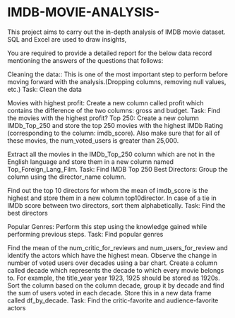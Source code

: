 # IMDB-MOVIE-ANALYSIS-
This project aims to carry out the in-depth analysis of IMDB movie dataset. SQL and Excel are used to draw insights,

You are required to provide a detailed report for the below data record mentioning the answers of the questions that follows:

Cleaning the data:: This is one of the most important step to perform before moving forward with the analysis.(Dropping columns, removing null values, etc.)
Task: Clean the data

Movies with highest profit: Create a new column called profit which contains the difference of the two columns: gross and budget. 
Task: Find the movies with the highest profit?
Top 250: Create a new column IMDb_Top_250 and store the top 250 movies with the highest IMDb Rating (corresponding to the column: imdb_score). Also make sure that for all of these movies, the num_voted_users is greater than 25,000.

Extract all the movies in the IMDb_Top_250 column which are not in the English language and store them in a new column named Top_Foreign_Lang_Film. 
Task: Find IMDB Top 250
Best Directors: Group the column using the director_name column.

Find out the top 10 directors for whom the mean of imdb_score is the highest and store them in a new column top10director. 
In case of a tie in IMDb score between two directors, sort them alphabetically.
Task: Find the best directors

Popular Genres: Perform this step using the knowledge gained while performing previous steps.
Task: Find popular genres


Find the mean of the num_critic_for_reviews and num_users_for_review and identify the actors which have the highest mean.
Observe the change in number of voted users over decades using a bar chart. Create a column called decade which represents the decade to which every movie belongs to. For example, the title_year year 1923, 1925 should be stored as 1920s. Sort the column based on the column decade, group it by decade and find the sum of users voted in each decade. Store this in a new data frame called df_by_decade.
Task: Find the critic-favorite and audience-favorite actors
